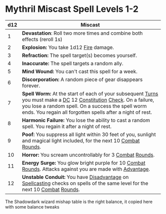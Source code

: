 # Mythril Miscast Spell Levels 1-2

| d12 | Miscast                                                                                                                                                                                                                                                                                                                                                                                                                   |
| --- | ------------------------------------------------------------------------------------------------------------------------------------------------------------------------------------------------------------------------------------------------------------------------------------------------------------------------------------------------------------------------------------------------------------------------- |
| 1   | **Devastation**: Roll two more times and combine both effects (reroll 1s)                                                                                                                                                                                                                                                                                                                                                 |
| 2   | **Explosion:** You take 1d12 [Fire](../../Damage%20Types/Fire.md) damage.                                                                                                                                                                                                                                                                                                                                                 |
| 3   | **Refraction:** The spell target(s) becomes yourself.                                                                                                                                                                                                                                                                                                                                                                     |
| 4   | **Inaccurate:** The spell targets a random ally.                                                                                                                                                                                                                                                                                                                                                                          |
| 5   | **Mind Wound:** You can't cast this spell for a week.                                                                                                                                                                                                                                                                                                                                                                     |
| 6   | **Discorporation:** A random piece of gear disappears forever.                                                                                                                                                                                                                                                                                                                                                            |
| 7   | **Spell Worm:** At the start of each of your subsequent [Turns](../../Game%20Structure/Turn.md) you must make a [DC](../../Game%20Structure/DC.md) 12 [Constitution](../../Player%20Character%20Components/Chosen%20Statistics/Constitution.md) [Check](../../Game%20Structure/Check.md). On a failure, you lose a random spell. On a success the spell worm ends. You regain all forgotten spells after a night of rest. |
| 8   | **Harmonic Failure:** You lose the ability to cast a random spell. You regain it after a night of rest.                                                                                                                                                                                                                                                                                                                   |
| 9   | **Poof:** You suppress all light within 30 feet of you, sunlight and magical light included, for the next 10 [Combat](../../Game%20Structure/Combat.md) [Rounds](../../Game%20Structure/Round.md).                                                                                                                                                                                                                        |
| 10  | **Horror:** You scream uncontrollably for 3 [Combat](../../Game%20Structure/Combat.md) [Rounds](../../Game%20Structure/Round.md).                                                                                                                                                                                                                                                                                         |
| 11  | **Energy Surge:** You glow bright purple for 10 [Combat](../../Game%20Structure/Combat.md) [Rounds](../../Game%20Structure/Round.md). Attacks against you are made with [Advantage](../../Dice%20Rolls/Advantage.md).                                                                                                                                                                                                     |
| 12  | **Unstable Conduit:** You have [Disadvantage](../../Dice%20Rolls/Disadvantage.md) on [Spellcasting](../Casting%20Spells.md) checks on spells of the same level for the next 10 [Combat](../../Game%20Structure/Combat.md) [Rounds](../../Game%20Structure/Round.md).                                                                                                                                                      |
The Shadowdark wizard mishap table is the right balance, it copied here with some balance tweaks